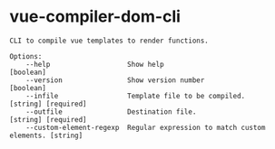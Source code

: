 # vue-compiler-dom-cli

	CLI to compile vue templates to render functions.

	Options:
		--help                   Show help                                   [boolean]
		--version                Show version number                         [boolean]
		--infile                 Template file to be compiled.     [string] [required]
		--outfile                Destination file.                 [string] [required]
		--custom-element-regexp  Regular expression to match custom elements. [string]



